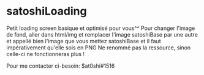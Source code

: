 # satoshiLoading
Petit loading screen basique et optimisé pour vous^^
Pour changer l'image de fond, aller dans html/img et remplacer l'image satoshiBase par une autre et appellé bien l'image que vous mettez satoshiBase et il 
faut impérativement qu'elle sois en PNG
Ne renommé pas la ressource, sinon celle-ci ne fonctionneras plus !

Pour me contacter ci-besoin: $at0shi#1516
